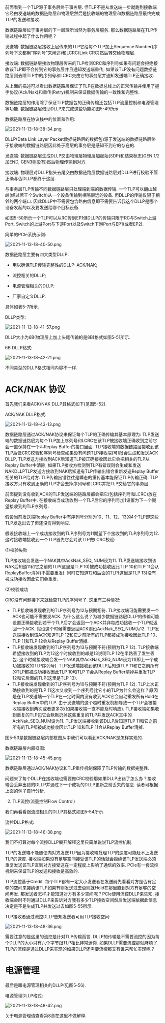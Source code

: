 
前面看到一个TLP源于事务层终于事务层. 但TLP不是从发送端一步就跑到接收端它经由发送端的数据链路层和物理层然后是接收端的物理层和数据链路层最终完成TLP的发送和接收. 

数据链路层位于事务层的下一层理所当然为事务层服务. 那么数据链路层在TLP传输过程中起了什么作用呢？

发送端: 数据链路层接收上层传来的TLP它给每个TLP加上Sequence Number(序列号下文都用”序列号"来阐述)和LCRC(Link CRC)然后转交给物理层. 

接收端: 数据链路层接收物理层传来的TLP检测CRC和序列号如果有问题会拒绝接收该TLP即不会传到它的事务层并且通知发送端重传; 如果该TLP没有问题数据链路层则去除TLP中的序列号和LCRC交由它的事务层并通知发送端TLP正确接收. 

从上面的描述可以看出数据链路层保证了TLP在数据总线上的正常传输并使用了握手协议(Ack/Nak)和重传(Retry)机制来保证数据传输的一致性和完整性. 

数据链路层的作用除了保证TLP数据包的正确传输还包括TLP流量控制和电源管理等功能. 数据链路层借助DLLP来完成这些功能如图5-49所示

数据链路层在协议栈中的位置和作用:

![2021-11-13-18-38-34.png](./images/2021-11-13-18-38-34.png)

DLLP(Data Link Layer Packet数据链路层的数据包)源于发送端的数据链路层终于接收端的数据链路层因此处于高层的事务层是感知不到它的存在的. 

发送端: 数据链路层生成DLLP交由物理层物理层加起始(SDP)和结束标志(GEN 1/2加END, GEN3则没有)然后物理传输到对方. 

接收端: 物理层对DLLP掐头去尾交由数据链路层数据链路层对DLLP进行校验不管正确与否DLLP都终于这层. 

与事务层TLP传输不同数据链路层只处理端到端的数据传输. 一个TLP可以翻山越岭(经过若干个Switch)从一个设备传输到相隔很远的设备. 但DLLP的传输仅限于相邻的两个端口. 因此DLLP中不需要包含路由信息即不需要告诉我这个DLLP是哪个设备发起的以及要发送给哪个目标设备. 

如图5-50所示一个TLP可以从RC传到EP1但DLLP的传输只限于RC与Switch上游Port, Switch的上游Port与下游Port以及Switch下游Port与EP1(或者EP2). 

简单的PCIe系统示例:

![2021-11-13-18-40-50.png](./images/2021-11-13-18-40-50.png)

数据链路层主要有四大类型DLLP: 

* 用以确保TLP传输完整性的DLLP: ACK/NAK;

* 流控相关的DLLP; 

* 电源管理相关的DLLP; 

* 厂家自定义DLLP. 

具体如表5-7所示. 

DLLP类型:

![2021-11-13-18-41-57.png](./images/2021-11-13-18-41-57.png)

DLLP大小为6B(物理层上加上头尾传输的是8B)格式如图5-51所示. 

6B DLLP格式:

![2021-11-13-18-42-21.png](./images/2021-11-13-18-42-21.png)

不同类型的DLLP格式相同内容不一样. 

# ACK/NAK 协议

首先我们来看ACK/NAK DLLP其格式如下(见图5-52). 

ACK/NAK DLLP格式:

![2021-11-13-18-43-13.png](./images/2021-11-13-18-43-13.png)

数据链路层通过ACK/NAK协议来保证每个TLP的正确传输其基本原理为: TLP发送端的数据链路层为每个TLP加上序列号和LCRC在该TLP被接收端正确收到之前它会一直保持在一个叫Replay Buffer的接口里面. TLP接收端的数据链路层接收到该TLP后做CRC校验和序列号检查如果没有问题TLP接收端(可能)会生成和发送ACK DLLP, TLP发送方接收到ACK后知道TLP被正确接收因此它会把相关的TLP从Replay Buffer中清除; 如果TLP接收方检测到TLP有错误则会生成和发送NAKDLLPTLP发送方接收到NAK后知道有TLP传输出错会重新发送Replay Buffer相关的TLP给对方. TLP传输出错往往是瞬态的重传基本能保证TLP传输正确. TLP接收方只有收到正确的TLP才会去掉序列号和LCRC并把TLP交给它的事务层. 

前面提到没有收到ACK的TLP发送端的链路层都会把它(包括序列号和LCRC)放在Replay Buffer中. 在接收端当成功收到一个TLP后它的序列号加1设置为下一个期望接收到的TLP序列号. 

假设当前发送端Replay Buffer中有序列号分别为10、11、12、13的4个TLP即这些TLP发送出去了但还没有得到响应. 

假设接收端上一个成功接收到的TLP序列号为11期望下个接收到的TLP序列号为12. 这时接收端接收到一个TLP首先它会对该TLP做LCRC校验: 

(1)校验失败

TLP接收端会发送一个NAK其中AckNak_SEQ_NUM设为11. TLP发送端接收到该NAK后知道11和它之前的TLP(这里是TLP 10)被成功接收因此TLP 10和TLP 11会从ReplayBuffer清掉(不需要重发). 同时它知道12和后面的TLP(这里是TLP 13)没有被成功接收因此它们会重发. 

(2)校验成功

CRC没有问题接下来就检查TLP的序列号了. 这里有三种情况: 

* TLP接收端发现收到的TLP序列号为12与预期相符. TLP接收端可能需要发一个ACK也可能不需要发ACK. 为什么这么说？为减少数据链路层DLLP的传输可能设置正确接收到若干个TLP后才会返回一个ACK并非每成功接收一个TLP就返回一个ACK. 假设这个时候需要返回ACK则设AckNak_SEQ_NUM为12. TLP发送端接收到该ACK知道TLP 12和它之前所有的TLP都被成功接收因此TLP 10、TLP 11和TLP 12会从Replay Buffer清掉. 
* TLP接收端发现收到的TLP序列号为13与预期不符(预期为TLP 12). TLP接收端希望接收到的TLP为12这个时候收到的却是13说明TLP 12在半路丢了发生丢包. 这个时候接收端会发一个NAK其中AckNak_SEQ_NUM设为11(即上一个成功被接收的TLP序列号). TLP发送端接收到该DLLP后知道TLP 11和它之前所有的TLP都被成功接收因此TLP 10和TLP 11会从Replay Buffer清掉并重发TLP 12和它后面的TLP(这里是TLP 13). 
* TLP接收端发现收到的TLP序列号为10与预期不符(预期为TLP 12). TLP上次正确接收到的是TLP 11这次又收到一个序列号比它小的TLP为什么会这样？原因是在TLP发送端一个TLP在一定时间内没有收到ACK它会自动重发所有Hold在Replay Buffer中的TLP. 由于发送端的这个超时重发机制导致一个TLP会被接收端接收到两次或者更多次(如果接收端一直不能及时响应). TLP接收端如果收到重复的TLP包它会默默扔掉这些重复的TLP并发送ACK其中的AckNak_SEQ_NUM设为11. TLP发送端接收到该DLLP后知道TLP 11和它之前所有的TLP都被成功接收因此TLP 10和TLP 11会从Replay Buffer清掉. 

图5-53是数据链路层内部框图从中我们可以看到ACK/NAK是怎样实现的. 

数据链路层内部框图:

![2021-11-13-18-45-45.png](./images/2021-11-13-18-45-45.png)

数据链路层通过ACK/NAK协议和TLP重传机制保障了TLP传输的数据完整性. 

问题来了每个DLLP在接收端也需要做CRC校验那如果DLLP出错了怎么办？接收端会丢弃出错的DLLP并通过下一个成功的DLLP更新之前丢失的信息. 读者可根据上面的例子自行分析. 

2. TLP流控(流量控制Flow Control)

我们再看看跟流控相关的DLLP其格式如图5-54所示. 

流控DLLP格式:

![2021-11-13-18-46-38.png](./images/2021-11-13-18-46-38.png)

我们不打算对每个流控DLLP展开解释这里只简单说说TLP流控机制. 

TLP的发送端不能随便向对方发送TLP因为接收端处理TLP的速度可能赶不上发送TLP的速度. 接收端如果没有足够空间接受该TLP的话就会拒绝该TLP发送端必须重复发送该TLP直到对方接受这在一定程度上影响了通信的效率. PCIe有一套流控机制来保证TLP的发送和接收是高效的. 

TLP流控基于Credit. 每个TLP都有一定大小发送者在发送前先看看对方是否有足够的空间来接纳该TLP如果有则发送过去否则就Hold在那里直到对方有足够的空间再发. 那发送者怎样才能知道对方有多少空间呢？PCIe使用流控DLLP来告知. 接收端会时不时通过DLLP来告诉对方我有多少TLP接收空间然后发送端依据此信息决定是不是生成TLP并发送过去如图5-55所示. 

TLP接收者通过流控DLLP告知发送者可用TLP接收空间:

![2021-11-13-18-48-36.png](./images/2021-11-13-18-48-36.png)

需要注意的是这里的流控是针对TLP传输而言. DLLP的传输是不需要流控的因为每个DLLP的大小只有六个字节跟TLP相比非常迷你. 如果DLLP需要流控那就麻烦了. TLP的流控是通过DLLP来实现的如果DLLP还需要流控那又有谁来帮忙实现呢？

# 电源管理

最后是跟电源管理相关的DLLP(见图5-56). 

电源管理DLLP格式:

![2021-11-13-18-48-42.png](./images/2021-11-13-18-48-42.png)

关于电源管理请查看第8章在这里不做解释. 